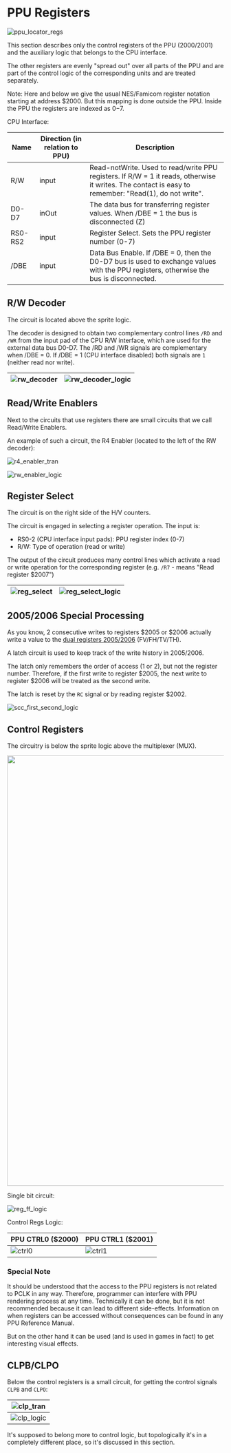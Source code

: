 # PPU Registers

![ppu_locator_regs](/BreakingNESWiki/imgstore/ppu/ppu_locator_regs.jpg)

This section describes only the control registers of the PPU ($2000/$2001) and the auxiliary logic that belongs to the CPU interface.

The other registers are evenly "spread out" over all parts of the PPU and are part of the control logic of the corresponding units and are treated separately.

Note: Here and below we give the usual NES/Famicom register notation starting at address $2000. But this mapping is done outside the PPU. Inside the PPU the registers are indexed as $0-$7.

CPU Interface:

|Name|Direction (in relation to PPU)|Description|
|---|---|---|
|R/W|input|Read-notWrite. Used to read/write PPU registers. If R/W = 1 it reads, otherwise it writes. The contact is easy to remember: "Read(1), do not write".|
|D0-D7|inOut|The data bus for transferring register values. When /DBE = 1 the bus is disconnected (Z)|
|RS0-RS2|input|Register Select. Sets the PPU register number (0-7)|
|/DBE|input|Data Bus Enable. If /DBE = 0, then the D0-D7 bus is used to exchange values with the PPU registers, otherwise the bus is disconnected.|

## R/W Decoder

The circuit is located above the sprite logic.

The decoder is designed to obtain two complementary control lines `/RD` and `/WR` from the input pad of the CPU R/W interface, which are used for the external data bus D0-D7. The /RD and /WR signals are complementary when /DBE = 0. If /DBE = 1 (CPU interface disabled) both signals are `1` (neither read nor write).

|![rw_decoder](/BreakingNESWiki/imgstore/ppu/rw_decoder.jpg)|![rw_decoder_logic](/BreakingNESWiki/imgstore/ppu/rw_decoder_logic.jpg)|
|---|---|

## Read/Write Enablers

Next to the circuits that use registers there are small circuits that we call Read/Write Enablers.

An example of such a circuit, the R4 Enabler (located to the left of the RW decoder):

![r4_enabler_tran](/BreakingNESWiki/imgstore/ppu/r4_enabler_tran.jpg)

![rw_enabler_logic](/BreakingNESWiki/imgstore/ppu/rw_enabler_logic.jpg)

## Register Select

The circuit is on the right side of the H/V counters.

The circuit is engaged in selecting a register operation. The input is:
- RS0-2 (CPU interface input pads): PPU register index (0-7)
- R/W: Type of operation (read or write)

The output of the circuit produces many control lines which activate a read or write operation for the corresponding register (e.g. `/R7` - means "Read register $2007")

|![reg_select](/BreakingNESWiki/imgstore/ppu/reg_select.jpg)|![reg_select_logic](/BreakingNESWiki/imgstore/ppu/reg_select_logic.jpg)|
|---|---|

## $2005/$2006 Special Processing

As you know, 2 consecutive writes to registers $2005 or $2006 actually write a value to the [dual registers $2005/$2006](scroll_regs.md) (FV/FH/TV/TH).

A latch circuit is used to keep track of the write history in $2005/$2006.

The latch only remembers the order of access (1 or 2), but not the register number. Therefore, if the first write to register $2005, the next write to register $2006 will be treated as the second write.

The latch is reset by the `RC` signal or by reading register $2002.

![scc_first_second_logic](/BreakingNESWiki/imgstore/ppu/scc_first_second_logic.jpg)

## Control Registers

The circuitry is below the sprite logic above the multiplexer (MUX).

<img src="/BreakingNESWiki/imgstore/ppu/control_regs.jpg" width="1000px">

Single bit circuit:

![reg_ff_logic](/BreakingNESWiki/imgstore/ppu/reg_ff_logic.jpg)

Control Regs Logic:

|PPU CTRL0 ($2000)|PPU CTRL1 ($2001)|
|---|---|
|![ctrl0](/BreakingNESWiki/imgstore/ppu/ctrl0.jpg)|![ctrl1](/BreakingNESWiki/imgstore/ppu/ctrl1.jpg)|

### Special Note

It should be understood that the access to the PPU registers is not related to PCLK in any way. Therefore, programmer can interfere with PPU rendering process at any time.
Technically it can be done, but it is not recommended because it can lead to different side-effects. Information on when registers can be accessed without consequences can be found in any PPU Reference Manual.

But on the other hand it can be used (and is used in games in fact) to get interesting visual effects.

## CLPB/CLPO

Below the control registers is a small circuit, for getting the control signals `CLPB` and `CLPO`:

|![clp_tran](/BreakingNESWiki/imgstore/ppu/clp_tran.jpg)|
|---|
|![clp_logic](/BreakingNESWiki/imgstore/ppu/clp_logic.jpg)|

It's supposed to belong more to control logic, but topologically it's in a completely different place, so it's discussed in this section.

